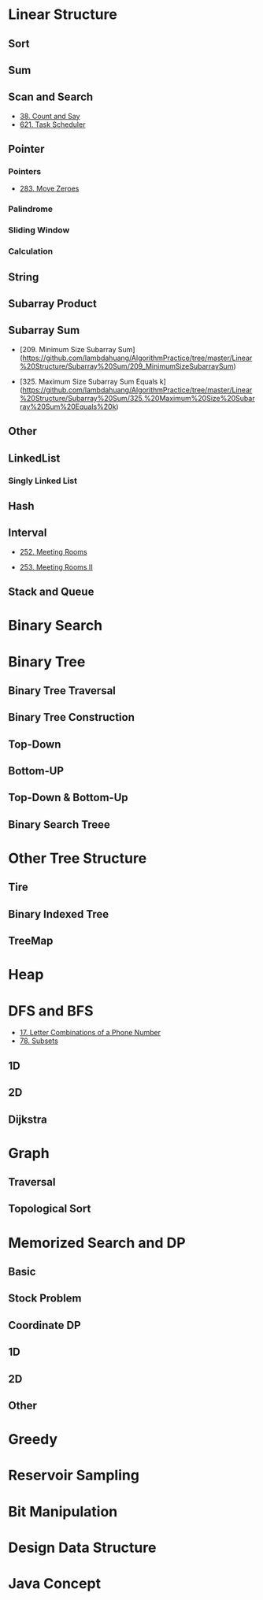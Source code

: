 # Linear Structure

## Sort

## Sum

## Scan and Search

* [38. Count and Say](https://github.com/lambdahuang/AlgorithmPractice/tree/master/Linear%20Structure/Scan%20and%20Search/38.%20Count%20and%20Say)
* [621. Task Scheduler](https://github.com/lambdahuang/AlgorithmPractice/tree/master/Linear%20Structure/Scan%20and%20Search/621_TaskScheduler)

## Pointer

### Pointers

* [283. Move Zeroes](https://github.com/lambdahuang/AlgorithmPractice/tree/master/Linear%20Structure/Pointer/Pointers/283.%20Move%20Zeroes)

### Palindrome

### Sliding Window

### Calculation

## String

## Subarray Product

## Subarray Sum

* [209. Minimum Size Subarray Sum]
(https://github.com/lambdahuang/AlgorithmPractice/tree/master/Linear%20Structure/Subarray%20Sum/209_MinimumSizeSubarraySum)

* [325. Maximum Size Subarray Sum Equals k]
(https://github.com/lambdahuang/AlgorithmPractice/tree/master/Linear%20Structure/Subarray%20Sum/325.%20Maximum%20Size%20Subarray%20Sum%20Equals%20k)

## Other

## LinkedList

### Singly Linked List

## Hash

## Interval

* [252. Meeting Rooms](https://github.com/lambdahuang/AlgorithmPractice/tree/master/Linear%20Structure/Interval/252_MeetingRooms)

* [253. Meeting Rooms II](https://github.com/lambdahuang/AlgorithmPractice/tree/master/Linear%20Structure/Interval/253.%20Meeting%20Rooms%20II)

## Stack and Queue

# Binary Search

# Binary Tree

## Binary Tree Traversal

## Binary Tree Construction

## Top-Down

## Bottom-UP

## Top-Down & Bottom-Up

## Binary Search Treee

# Other Tree Structure

## Tire

## Binary Indexed Tree

## TreeMap

# Heap

# DFS and BFS

* [17. Letter Combinations of a Phone Number](https://github.com/lambdahuang/AlgorithmPractice/tree/master/BFS%26DFS/1D/17.%20Letter%20Combinations%20of%20a%20Phone%20Number)
* [78. Subsets](https://github.com/lambdahuang/AlgorithmPractice/tree/master/BFS%26DFS/1D/78_Subsets)

## 1D

## 2D

## Dijkstra

# Graph

## Traversal

## Topological Sort

# Memorized Search and DP

## Basic

## Stock Problem

## Coordinate DP

## 1D

## 2D

## Other

# Greedy

# Reservoir Sampling

# Bit Manipulation

# Design Data Structure

# Java Concept
